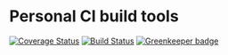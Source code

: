 # Personal CI build tools

[![Coverage Status](https://coveralls.io/repos/github/Alorel/personal-build-tools/badge.svg?branch=4.7.14)](https://coveralls.io/github/Alorel/personal-build-tools?branch=4.7.14)
[![Build Status](https://travis-ci.com/Alorel/personal-build-tools.svg?branch=4.7.14)](https://travis-ci.com/Alorel/personal-build-tools)
[![Greenkeeper badge](https://badges.greenkeeper.io/Alorel/ngx-decorators.svg)](https://greenkeeper.io/)
